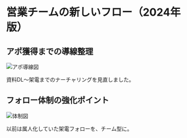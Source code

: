 # 営業チームの新しいフロー（2024年版）

## アポ獲得までの導線整理

![アポ導線図](h2_1導線.png)

資料DL〜架電までのナーチャリングを見直しました。

## フォロー体制の強化ポイント

![体制図](h2_2体制.png)

以前は属人化していた架電フォローを、チーム型に。